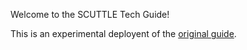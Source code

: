 Welcome to the SCUTTLE Tech Guide!

This is an experimental deployent of the [original guide](https://qr.net/scuttleproject).